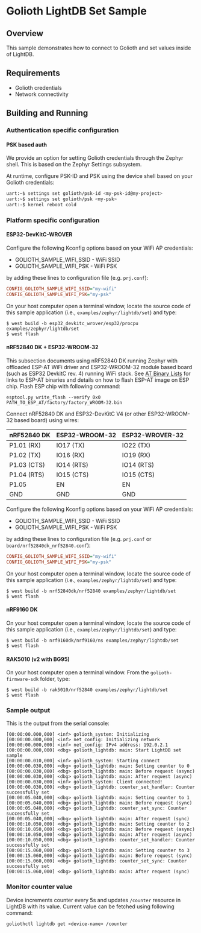 # Golioth LightDB Set Sample

## Overview

This sample demonstrates how to connect to Golioth and set values inside
of LightDB.

## Requirements

* Golioth credentials
* Network connectivity

## Building and Running

### Authentication specific configuration

#### PSK based auth

We provide an option for setting Golioth credentials through the Zephyr
shell. This is based on the Zephyr Settings subsystem.

At runtime, configure PSK-ID and PSK using the device shell based on your
Golioth credentials:

```sh
uart:~$ settings set golioth/psk-id <my-psk-id@my-project>
uart:~$ settings set golioth/psk <my-psk>
uart:-$ kernel reboot cold
```

### Platform specific configuration

#### ESP32-DevKitC-WROVER

Configure the following Kconfig options based on your WiFi AP credentials:

- GOLIOTH_SAMPLE_WIFI_SSID  - WiFi SSID
- GOLIOTH_SAMPLE_WIFI_PSK   - WiFi PSK

by adding these lines to configuration file (e.g. `prj.conf`):

```cfg
CONFIG_GOLIOTH_SAMPLE_WIFI_SSID="my-wifi"
CONFIG_GOLIOTH_SAMPLE_WIFI_PSK="my-psk"
```

On your host computer open a terminal window, locate the source code of
this sample application (i.e., `examples/zephyr/lightdb/set`) and type:

```console
$ west build -b esp32_devkitc_wrover/esp32/procpu examples/zephyr/lightdb/set
$ west flash
```

#### nRF52840 DK + ESP32-WROOM-32

This subsection documents using nRF52840 DK running Zephyr with
offloaded ESP-AT WiFi driver and ESP32-WROOM-32 module based board (such
as ESP32 DevkitC rev. 4) running WiFi stack. See [AT Binary
Lists](https://docs.espressif.com/projects/esp-at/en/latest/AT_Binary_Lists/index.html)
for links to ESP-AT binaries and details on how to flash ESP-AT image on
ESP chip. Flash ESP chip with following command:

```console
esptool.py write_flash --verify 0x0 PATH_TO_ESP_AT/factory/factory_WROOM-32.bin
```

Connect nRF52840 DK and ESP32-DevKitC V4 (or other ESP32-WROOM-32 based
board) using wires:

| nRF52840 DK | ESP32-WROOM-32  | ESP32-WROVER-32 |
| ----------- | --------------- | ----------------|
| P1.01 (RX)  | IO17 (TX)       | IO22 (TX)       |
| P1.02 (TX)  | IO16 (RX)       | IO19 (RX)       |
| P1.03 (CTS) | IO14 (RTS)      | IO14 (RTS)      |
| P1.04 (RTS) | IO15 (CTS)      | IO15 (CTS)      |
| P1.05       | EN              | EN              |
| GND         | GND             | GND             |

Configure the following Kconfig options based on your WiFi AP
credentials:

* GOLIOTH_SAMPLE_WIFI_SSID - WiFi SSID
* GOLIOTH_SAMPLE_WIFI_PSK - WiFi PSK

by adding these lines to configuration file (e.g. `prj.conf` or
`board/nrf52840dk_nrf52840.conf`):

```cfg
CONFIG_GOLIOTH_SAMPLE_WIFI_SSID="my-wifi"
CONFIG_GOLIOTH_SAMPLE_WIFI_PSK="my-psk"
```

On your host computer open a terminal window, locate the source code of
this sample application (i.e., `examples/zephyr/lightdb/set`) and type:

```console
$ west build -b nrf52840dk/nrf52840 examples/zephyr/lightdb/set
$ west flash
```

#### nRF9160 DK

On your host computer open a terminal window, locate the source code of
this sample application (i.e., `examples/zephyr/lightdb/set`) and type:

```console
$ west build -b nrf9160dk/nrf9160/ns examples/zephyr/lightdb/set
$ west flash
```

#### RAK5010 (v2 with BG95)

On your host computer open a terminal window. From the
`golioth-firmware-sdk` folder, type:

```console
$ west build -b rak5010/nrf52840 examples/zephyr/lightdb/set
$ west flash
```

### Sample output

This is the output from the serial console:

```console
[00:00:00.000,000] <inf> golioth_system: Initializing
[00:00:00.000,000] <inf> net_config: Initializing network
[00:00:00.000,000] <inf> net_config: IPv4 address: 192.0.2.1
[00:00:00.000,000] <dbg> golioth_lightdb: main: Start LightDB set sample
[00:00:00.010,000] <inf> golioth_system: Starting connect
[00:00:00.030,000] <dbg> golioth_lightdb: main: Setting counter to 0
[00:00:00.030,000] <dbg> golioth_lightdb: main: Before request (async)
[00:00:00.030,000] <dbg> golioth_lightdb: main: After request (async)
[00:00:00.030,000] <inf> golioth_system: Client connected!
[00:00:00.030,000] <dbg> golioth_lightdb: counter_set_handler: Counter successfully set
[00:00:05.040,000] <dbg> golioth_lightdb: main: Setting counter to 1
[00:00:05.040,000] <dbg> golioth_lightdb: main: Before request (sync)
[00:00:05.040,000] <dbg> golioth_lightdb: counter_set_sync: Counter successfully set
[00:00:05.040,000] <dbg> golioth_lightdb: main: After request (sync)
[00:00:10.050,000] <dbg> golioth_lightdb: main: Setting counter to 2
[00:00:10.050,000] <dbg> golioth_lightdb: main: Before request (async)
[00:00:10.050,000] <dbg> golioth_lightdb: main: After request (async)
[00:00:10.050,000] <dbg> golioth_lightdb: counter_set_handler: Counter successfully set
[00:00:15.060,000] <dbg> golioth_lightdb: main: Setting counter to 3
[00:00:15.060,000] <dbg> golioth_lightdb: main: Before request (sync)
[00:00:15.060,000] <dbg> golioth_lightdb: counter_set_sync: Counter successfully set
[00:00:15.060,000] <dbg> golioth_lightdb: main: After request (sync)
```

### Monitor counter value

Device increments counter every 5s and updates `/counter` resource in
LightDB with its value. Current value can be fetched using following
command:

```console
goliothctl lightdb get <device-name> /counter
```
